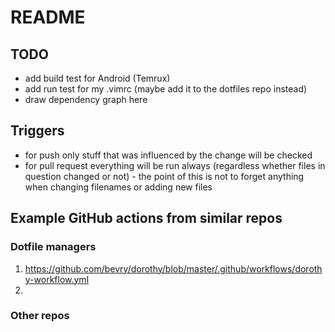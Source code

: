 # README

## TODO

- add build test for Android (Temrux)
- add run test for my .vimrc (maybe add it to the dotfiles repo instead)
- draw dependency graph here

## Triggers

- for push only stuff that was influenced by the change will be checked
- for pull request everything will be run always (regardless whether files in question changed or not) - the point of this is not to forget anything when changing filenames or adding new files

## Example GitHub actions from similar repos

### Dotfile managers

1. <https://github.com/bevry/dorothy/blob/master/.github/workflows/dorothy-workflow.yml>
2. 

### Other repos
